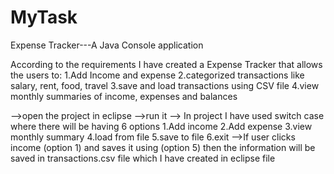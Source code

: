 # MyTask

Expense Tracker---A Java Console application

According to the requirements I have created a Expense Tracker that allows the users to:
1.Add Income and expense
2.categorized transactions like salary, rent, food, travel
3.save and load transactions using CSV file
4.view monthly summaries of income, expenses and balances

-->open the project in eclipse
-->run it
--> In project I have used switch case where there will be having 6 options
1.Add income
2.Add expense
3.view monthly summary
4.load from file
5.save to file
6.exit
-->If user clicks income (option 1) and saves it using (option 5) then the information will be saved in transactions.csv file which I have created in eclipse file


